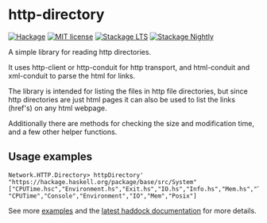 # http-directory

[![Hackage](https://img.shields.io/hackage/v/http-directory.svg)](https://hackage.haskell.org/package/http-directory)
[![MIT license](https://img.shields.io/badge/license-MIT-blue.svg)](LICENSE)
[![Stackage LTS](http://stackage.org/package/http-directory/badge/lts)](http://stackage.org/lts/package/http-directory)
[![Stackage Nightly](http://stackage.org/package/http-directory/badge/nightly)](http://stackage.org/nightly/package/http-directory)

A simple library for reading http directories.

It uses http-client or http-conduit for http transport, and
html-conduit and xml-conduit to parse the html for links.

The library is intended for listing the files in http file directories,
but since http directories are just html pages it can also be used
to list the links (href's) on any html webpage.

Additionally there are methods for checking the size and modification time,
and a few other helper functions.

## Usage examples

```shellsession
Network.HTTP.Directory> httpDirectory' "https://hackage.haskell.org/package/base/src/System"
["CPUTime.hsc","Environment.hs","Exit.hs","IO.hs","Info.hs","Mem.hs","Timeout.hs",
"CPUTime","Console","Environment","IO","Mem","Posix"]
```

See more [examples](https://github.com/juhp/http-directory/blob/main/example/) and the [latest haddock documentation](https://hackage.haskell.org/package/http-directory/docs/Network-HTTP-Directory.html) for more details.
